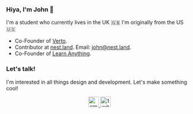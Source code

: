 ### Hiya, I'm John :wave:

I'm a student who currently lives in the UK :gb: I'm originally from the US :us:

- Co-Founder of [Verto](https://verto.exchange/).
- Contributor at [nest.land](https://nest.land/). Email: john@nest.land.
- Co-Founder of [Learn Anything](https://learn-anything.xyz/).

### Let's talk!

I'm interested in all things design and development. Let's make something cool!

<p align="center">
  <a href="mailto:johnletey@gmail.com">
    <img src="https://raw.githubusercontent.com/johnletey/johnletey/master/static/envelope.svg" alt="email" width="28">
  </a>
  <a href="https://twitter.com/johnletey">
    <img src="https://raw.githubusercontent.com/johnletey/johnletey/master/static/twitter.svg" alt="twitter" width="28">
  </a>
</p>

<!--
**johnletey/johnletey** is a ✨ _special_ ✨ repository because its `README.md` (this file) appears on your GitHub profile.

Here are some ideas to get you started:

- 🔭 I’m currently working on ...
- 🌱 I’m currently learning ...
- 👯 I’m looking to collaborate on ...
- 🤔 I’m looking for help with ...
- 💬 Ask me about ...
- 📫 How to reach me: ...
- 😄 Pronouns: ...
- ⚡ Fun fact: ...
-->
